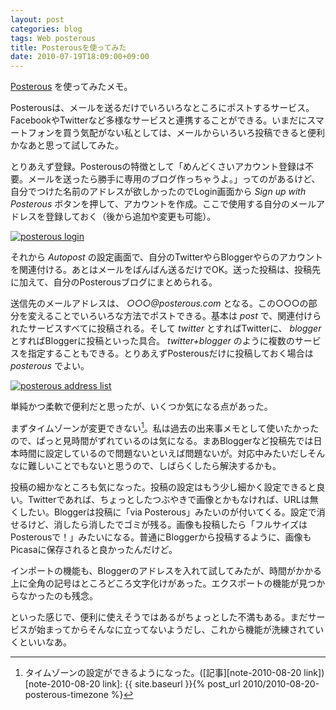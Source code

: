 ```yaml
---
layout: post
categories: blog
tags: Web posterous
title: Posterousを使ってみた
date: 2010-07-19T18:09:00+09:00
---
```



[Posterous] を使ってみたメモ。

Posterousは、メールを送るだけでいろいろなところにポストするサービス。FacebookやTwitterなど多様なサービスと連携することができる。いまだにスマートフォンを買う気配がない私としては、メールからいろいろ投稿できると便利かなあと思って試してみた。

<!-- more -->

とりあえず登録。Posterousの特徴として「めんどくさいアカウント登録は不要。メールを送ったら勝手に専用のブログ作っちゃうよ。」ってのがあるけど、自分でつけた名前のアドレスが欲しかったのでLogin画面から *Sign up with Posterous* ボタンを押して、アカウントを作成。ここで使用する自分のメールアドレスを登録しておく（後から追加や変更も可能）。

[![posterous login]][posterous login link]


それから *Autopost* の設定画面で、自分のTwitterやらBloggerやらのアカウントを関連付ける。あとはメールをばんばん送るだけでOK。送った投稿は、投稿先に加えて、自分のPosterousブログにまとめられる。

送信先のメールアドレスは、 *○○○@posterous.com* となる。この○○○の部分を変えることでいろいろな方法でポストできる。基本は *post* で、関連付けられたサービスすべてに投稿される。そして *twitter* とすればTwitterに、 *blogger* とすればBloggerに投稿といった具合。 *twitter+blogger* のように複数のサービスを指定することもできる。とりあえずPosterousだけに投稿しておく場合は *posterous* でよい。

[![posterous address list]][posterous address list link]


単純かつ柔軟で便利だと思ったが、いくつか気になる点があった。

まずタイムゾーンが変更できない[^note-2010-08-20]。私は過去の出来事メモとして使いたかったので、ぱっと見時間がずれているのは気になる。まあBloggerなど投稿先では日本時間に設定しているので問題ないといえば問題ないが。対応中みたいだしそんなに難しいことでもないと思うので、しばらくしたら解決するかも。

投稿の細かなところも気になった。投稿の設定はもう少し細かく設定できると良い。Twitterであれば、ちょっとしたつぶやきで画像とかもなければ、URLは無くしたい。Bloggerは投稿に「via Posterous」みたいのが付いてくる。設定で消せるけど、消したら消したでゴミが残る。画像も投稿したら「フルサイズはPosterousで！」みたいになる。普通にBloggerから投稿するように、画像もPicasaに保存されると良かったんだけど。

インポートの機能も、Bloggerのアドレスを入れて試してみたが、時間がかかる上に全角の記号はところどころ文字化けがあった。エクスポートの機能が見つからなかったのも残念。

といった感じで、便利に使えそうではあるがちょっとした不満もある。まだサービスが始まってからそんなに立ってないようだし、これから機能が洗練されていくといいなあ。



[Posterous]: http://posterous.com/

[posterous login]: https://lh3.googleusercontent.com/qxeR442uPD6odMNwJcp6CtZMYtU3gnBWGeWie4TczJUb8SlBS1sBh8SVme4sKc2nAjfA5dX34a_nsOFiErEApFrJ-FlAfTrYlItGSW9EqpEe62Rlg_huU1owQZnn_eTj6hij9Bjtzw=w600
[posterous login link]: https://photos.google.com/share/AF1QipOTuIp-ckEfoOJz4ZKdVnRuq5z6VLKYmRTewquSG7MQFHbSMaCQqlCESZoWMkInDQ/photo/AF1QipMDPM_0iquP9szU8J7oB3-Hsx2ZV7FuuwyI_Ww9?key=R0dVUjJLZFBWTzRCVEQzSFNoclU2LXBHdXp5YVdB

[posterous address list]: https://lh3.googleusercontent.com/T4Dm_7fuDPfVMcl_A8L-Mb1tUD6YcwWUu6vwOxh4TLI-RwhHwhfjZ7YRx5ztnb_NXkCX8MyffhlYv2D9O3bji-OiPHjwWk3jWWbb-WrO5tOd4OUFv-Y70MjFHRDYtBhgDq3NLDHpgQ=w600
[posterous address list link]: https://photos.google.com/share/AF1QipOTuIp-ckEfoOJz4ZKdVnRuq5z6VLKYmRTewquSG7MQFHbSMaCQqlCESZoWMkInDQ/photo/AF1QipPf0I9LpR7kyjGv3F8nNH2F7P0uG6-DM4wQWe-J?key=R0dVUjJLZFBWTzRCVEQzSFNoclU2LXBHdXp5YVdB

[^note-2010-08-20]: タイムゾーンの設定ができるようになった。([記事][note-2010-08-20 link])
[note-2010-08-20 link]: {{ site.baseurl }}{% post_url 2010/2010-08-20-posterous-timezone %}
